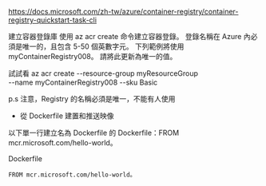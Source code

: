 https://docs.microsoft.com/zh-tw/azure/container-registry/container-registry-quickstart-task-cli

建立容器登錄庫
使用 az acr create 命令建立容器登錄。 登錄名稱在 Azure 內必須是唯一的，且包含 5-50 個英數字元。 下列範例將使用 myContainerRegistry008。 請將此更新為唯一的值。

試試看
az acr create --resource-group myResourceGroup \
  --name myContainerRegistry008 --sku Basic

p.s 注意，Registry 的名稱必須是唯一，不能有人使用



* 從 Dockerfile 建置和推送映像

以下單一行建立名為 Dockerfile 的 Dockerfile：FROM mcr.microsoft.com/hello-world。

Dockerfile
```
FROM mcr.microsoft.com/hello-world。

```
